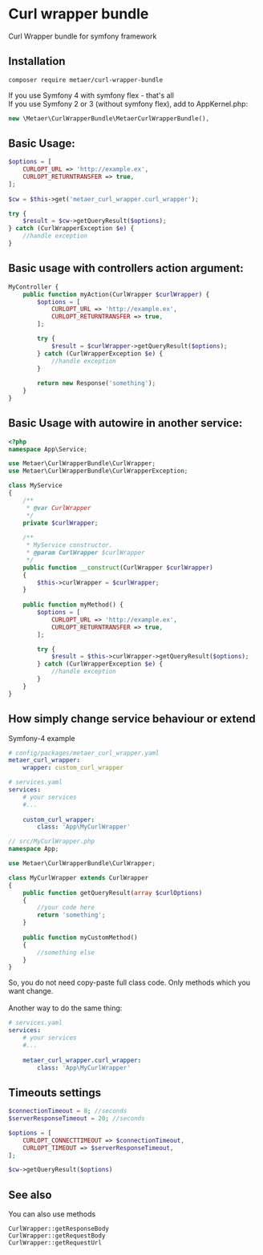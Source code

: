 Curl wrapper bundle
===
Curl Wrapper bundle for symfony framework

Installation
---
``` sh
composer require metaer/curl-wrapper-bundle
```

If you use Symfony 4 with symfony flex - that's all</br>
If you use Symfony 2 or 3 (without symfony flex), add to AppKernel.php:
``` php 
new \Metaer\CurlWrapperBundle\MetaerCurlWrapperBundle(),
```


Basic Usage:
---
``` php
$options = [
    CURLOPT_URL => 'http://example.ex',
    CURLOPT_RETURNTRANSFER => true,
];
        
$cw = $this->get('metaer_curl_wrapper.curl_wrapper');

try {
    $result = $cw->getQueryResult($options);
} catch (CurlWrapperException $e) {
    //handle exception
}
```

Basic usage with controllers action argument:
---
``` php
MyController {
    public function myAction(CurlWrapper $curlWrapper) {    
        $options = [
            CURLOPT_URL => 'http://example.ex',
            CURLOPT_RETURNTRANSFER => true,
        ];

        try {
            $result = $curlWrapper->getQueryResult($options);
        } catch (CurlWrapperException $e) {
            //handle exception
        }
        
        return new Response('something');
    }
}
```

Basic Usage with autowire in another service:
---
``` php
<?php
namespace App\Service;

use Metaer\CurlWrapperBundle\CurlWrapper;
use Metaer\CurlWrapperBundle\CurlWrapperException;

class MyService
{
    /**
     * @var CurlWrapper
     */
    private $curlWrapper;
    
    /**
     * MyService constructor.
     * @param CurlWrapper $curlWrapper
     */
    public function __construct(CurlWrapper $curlWrapper)
    {
        $this->curlWrapper = $curlWrapper;
    }
    
    public function myMethod() {    
        $options = [
            CURLOPT_URL => 'http://example.ex',
            CURLOPT_RETURNTRANSFER => true,
        ];

        try {
            $result = $this->curlWrapper->getQueryResult($options);
        } catch (CurlWrapperException $e) {
            //handle exception
        }
    }
}
```

How simply change service behaviour or extend
---
Symfony-4 example
``` yaml
# config/packages/metaer_curl_wrapper.yaml
metaer_curl_wrapper:
    wrapper: custom_curl_wrapper
```
``` yaml
# services.yaml
services:
    # your services
    #...
    
    custom_curl_wrapper:
        class: 'App\MyCurlWrapper'
```
``` php
// src/MyCurlWrapper.php
namespace App;

use Metaer\CurlWrapperBundle\CurlWrapper;

class MyCurlWrapper extends CurlWrapper
{
    public function getQueryResult(array $curlOptions)
    {
        //your code here
        return 'something';
    }
    
    public function myCustomMethod()
    {
        //something else
    }
}
```

So, you do not need copy-paste full class code. Only methods which you want change.</br></br>
Another way to do the same thing:

``` yaml
# services.yaml
services:
    # your services
    #...
    
    metaer_curl_wrapper.curl_wrapper:
        class: 'App\MyCurlWrapper'
```

Timeouts settings
---
```php
$connectionTimeout = 8; //seconds
$serverResponseTimeout = 20; //seconds

$options = [
    CURLOPT_CONNECTTIMEOUT => $connectionTimeout,
    CURLOPT_TIMEOUT => $serverResponseTimeout,
];

$cw->getQueryResult($options)
```
See also
---
You can also use methods
```
CurlWrapper::getResponseBody
CurlWrapper::getRequestBody
CurlWrapper::getRequestUrl
```
